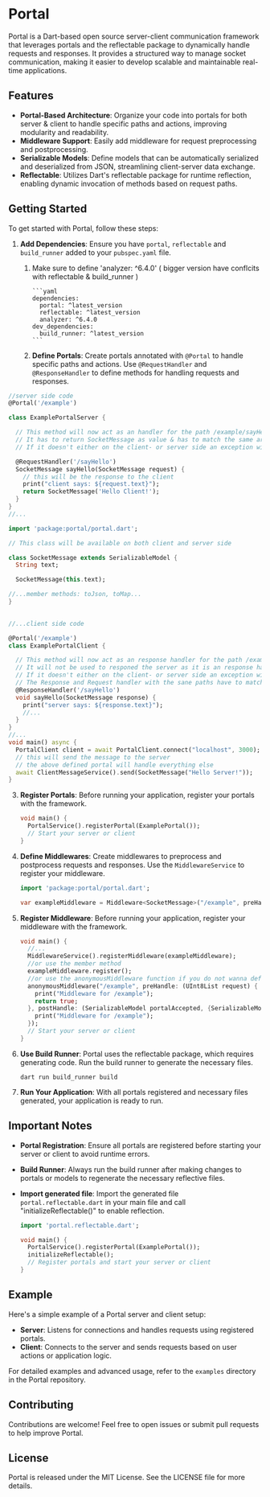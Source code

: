 # Portal

Portal is a Dart-based open source server-client communication framework that leverages portals and the reflectable package to dynamically handle requests and responses. It provides a structured way to manage socket communication, making it easier to develop scalable and maintainable real-time applications.

## Features

- **Portal-Based Architecture**: Organize your code into portals for both server & client to handle specific paths and actions, improving modularity and readability.
- **Middleware Support**: Easily add middleware for request preprocessing and postprocessing.
- **Serializable Models**: Define models that can be automatically serialized and deserialized from JSON, streamlining client-server data exchange.
- **Reflectable**: Utilizes Dart's reflectable package for runtime reflection, enabling dynamic invocation of methods based on request paths.

## Getting Started

To get started with Portal, follow these steps:

1. **Add Dependencies**: Ensure you have `portal`, `reflectable` and `build_runner` added to your `pubspec.yaml` file. 
   1. Make sure to define 'analyzer: ^6.4.0' ( bigger version have conflcits with reflectable & build_runner ) 

          ```yaml
          dependencies:
            portal: ^latest_version
            reflectable: ^latest_version
            analyzer: ^6.4.0
          dev_dependencies:
            build_runner: ^latest_version
          ```
   2. **Define Portals**: Create portals annotated with `@Portal` to handle specific paths and actions. Use `@RequestHandler` and `@ResponseHandler` to define methods for handling requests and responses. 
      

```dart 
//server side code   
@Portal('/example')

class ExamplePortalServer {

  // This method will now act as an handler for the path /example/sayHello
  // It has to return SocketMessage as value & has to match the same argument type of the handler in the client side!
  // If it doesn't either on the client- or server side an exception will be thrown because of incompatible types

  @RequestHandler('/sayHello')
  SocketMessage sayHello(SocketMessage request) {
    // this will be the response to the client
    print("client says: ${request.text}");
    return SocketMessage('Hello Client!');
  }
}
//... 
   ```
```dart
import 'package:portal/portal.dart';

// This class will be available on both client and server side

class SocketMessage extends SerializableModel {
  String text;

  SocketMessage(this.text);

//...member methods: toJson, toMap...
}
 

//...client side code 

@Portal('/example')
class ExamplePortalClient {

  // This method will now act as an response handler for the path /example/sayHello
  // It will not be used to responed the server as it is an response handler only!
  // If it doesn't either on the client- or server side an exception will be thrown because of incompatible types
  // The Response and Request handler with the sane paths have to match the same types when it comes to the handler argument  
  @ResponseHandler('/sayHello')
  void sayHello(SocketMessage response) {
    print("server says: ${response.text}");
    //... 
  }
}
//...
void main() async {
  PortalClient client = await PortalClient.connect("localhost", 3000);
  // this will send the message to the server
  // the above defined portal will handle everything else
  await ClientMessageService().send(SocketMessage("Hello Server!"));
}
```

3. **Register Portals**: Before running your application, register your portals with the framework.

    ```dart
    void main() {
      PortalService().registerPortal(ExamplePortal());
      // Start your server or client
    }
    ```


4. **Define Middlewares**: Create middlewares to preprocess and postprocess requests and responses. Use the `MiddlewareService` to register your middleware.

    ```dart
    import 'package:portal/portal.dart';

    var exampleMiddleware = Middleware<SocketMessage>("/example", preHandle: (accepts) async => true, postHandle: (portalAccepted, {portalReturned}) async => print(portalAccepted));
    
   ```

5. **Register Middleware**: Before running your application, register your middleware with the framework.

    ```dart
    void main() {
      //...
      MiddlewareService().registerMiddleware(exampleMiddleware);
      //or use the member method
      exampleMiddleware.register();
      //or use the anonymousMiddleware function if you do not wanna define a class
      anonymousMiddleware("/example", preHandle: (UInt8List request) {
        print("Middleware for /example");
        return true;
      }, postHandle: (SerializableModel portalAccepted, {SerializableModel? portalReturned}) {
        print("Middleware for /example");
      });
      // Start your server or client
    }
    ```

5. **Use Build Runner**: Portal uses the reflectable package, which requires generating code. Run the build runner to generate the necessary files.

    ```shell
    dart run build_runner build
    ```

6. **Run Your Application**: With all portals registered and necessary files generated, your application is ready to run.

## Important Notes

- **Portal Registration**: Ensure all portals are registered before starting your server or client to avoid runtime errors.
- **Build Runner**: Always run the build runner after making changes to portals or models to regenerate the necessary reflective files.
- **Import generated file**: Import the generated file `portal.reflectable.dart` in your main file and call "initializeReflectable()" to enable reflection.

    ```dart
    import 'portal.reflectable.dart';
  
    void main() {
      PortalService().registerPortal(ExamplePortal());
      initializeReflectable();
      // Register portals and start your server or client
    }
    ```
## Example

Here's a simple example of a Portal server and client setup:

- **Server**: Listens for connections and handles requests using registered portals.
- **Client**: Connects to the server and sends requests based on user actions or application logic.

For detailed examples and advanced usage, refer to the `examples` directory in the Portal repository.

## Contributing

Contributions are welcome! Feel free to open issues or submit pull requests to help improve Portal.

## License

Portal is released under the MIT License. See the LICENSE file for more details.
